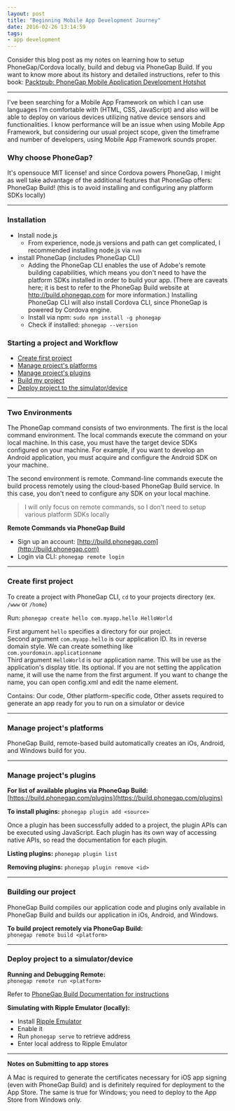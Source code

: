 ```yaml
---
layout: post
title: "Beginning Mobile App Development Journey"
date: 2016-02-26 13:14:59
tags:
- app development
---
```


Consider this blog post as my notes on learning how to setup PhoneGap/Cordova locally, build and debug via PhoneGap Build.
If you want to know more about its history and detailed instructions, refer to this book: [Packtpub: PhoneGap Mobile Application Development Hotshot](https://www.packtpub.com/application-development/phonegap-3x-mobile-application-development-hotshot)

-----

I've been searching for a Mobile App Framework on which I can use languages I'm comfortable with (HTML, CSS, JavaScript) and also will be able to deploy on various devices utilizing native device sensors and functionalities.
I know performance will be an issue when using Mobile App Framework, but considering our usual project scope, given the timeframe and number of developers, using Mobile App Framework sounds proper.

### Why choose PhoneGap?

It's opensouce MIT license! and since Cordova powers PhoneGap, I might as well take advantage of the additional features that PhoneGap offers: PhoneGap Build! (this is to avoid installing and configuring any platform SDKs locally)

-----

### Installation

- Install node.js
  - From experience, node.js versions and path can get complicated, I recommended installing node.js via `nvm`
- install PhoneGap (includes PhoneGap CLI)
  - Adding the PhoneGap CLI enables the use of Adobe's remote building capabilities, which means you don't need to have the platform SDKs installed in order to build your app. (There are caveats here; it is best to refer to the PhoneGap Build website at http://build.phonegap.com for more information.) Installing PhoneGap CLI will also install Cordova CLI, since PhoneGap is powered by Cordova engine.
  - Install via npm: `sudo npm install -g phonegap`
  - Check if installed: `phonegap --version`

### Starting a project and Workflow

- [Create first project](#create-first-project)
- [Manage project's platforms](#manage-projects-platforms)
- [Manage project's plugins](#manage-projects-plugins)
- [Build my project](#building-our-project)
- [Deploy project to the simulator/device](#deploy-project-to-a-simulatordevice)

-----

### Two Environments

The PhoneGap command consists of two environments. The first is the local command environment. The local commands execute the command on your local machine. In this case, you must have the target device SDKs configured on your machine. For example, if you want to develop an Android application, you must acquire and configure the Android SDK on your machine.

The second environment is remote. Command-line commands execute the build process remotely using the cloud-based PhoneGap Build service. In this case, you don't need to configure any SDK on your local machine.

> I will only focus on remote commands, so I don't need to setup various platform SDKs locally

**Remote Commands via PhoneGap Build**

- Sign up an account: [http://build.phonegap.com](http://build.phonegap.com)
- Login via CLI: `phonegap remote login`

-----

### Create first project

To create a project with PhoneGap CLI, `cd` to your projects directory (ex. `/www` or `/home`)

Run: `phonegap create hello com.myapp.hello HelloWorld`

First argument `hello` specifies a directory for our project.<br>
Second argument `com.myapp.hello` is our application ID. Its in reverse domain style. We can create something like `com.yourdomain.applicationname`<br>
Third argument `HelloWorld` is our application name. This will be use as the application's display title. Its optional. If you are not setting the application name, it will use the name from the first argument. If you want to change the name, you can open config.xml and edit the name element.

Contains: Our code, Other platform-specific code, Other assets required to generate an app ready for you to run on a simulator or device

-----

### Manage project's platforms

PhoneGap Build, remote-based build automatically creates an iOs, Android, and Windows build for you.

-----

### Manage project's plugins

**For list of available plugins via PhoneGap Build:** [https://build.phonegap.com/plugins](https://build.phonegap.com/plugins)

**To install plugins:** `phonegap plugin add <source>`

Once a plugin has been successfully added to a project, the plugin APIs can be executed using JavaScript. Each plugin has its own way of accessing native APIs, so read the documentation for each plugin.

**Listing plugins:** `phonegap plugin list`

**Removing plugins:** `phonegap plugin remove <id>`

-----

### Building our project

PhoneGap Build compiles our application code and plugins only available in PhoneGap Build and builds our application in iOs, Android, and Windows.

**To build project remotely via PhoneGap Build:**<br>
`phonegap remote build <platform>`

-----

### Deploy project to a simulator/device

**Running and Debugging Remote:**<br>
`phonegap remote run <platform>`

Refer to [PhoneGap Build Documentation for instructions](http://docs.build.phonegap.com/en_US/index.html)

**Simulating with Ripple Emulator (locally):**

- Install [Ripple Emulator](https://chrome.google.com/webstore/detail/ripple-emulator-beta/geelfhphabnejjhdalkjhgipohgpdnoc?hl=en)
- Enable it
- Run `phonegap serve` to retrieve address
- Enter local address to Ripple Emulator

-----

**Notes on Submitting to app stores**

A Mac is required to generate the certificates necessary for iOS app signing (even with PhoneGap Build) and is definitely required for deployment to the App Store. The same is true for Windows; you need to deploy to the App Store from Windows only.


